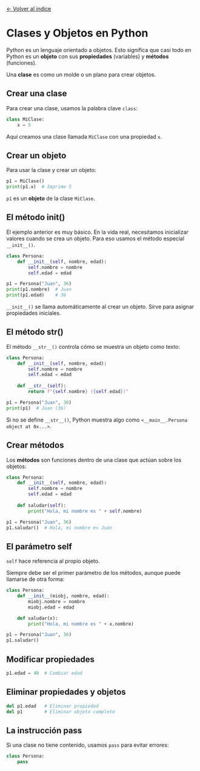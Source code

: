[← Volver al índice](README.md)

# Clases y Objetos en Python

Python es un lenguaje orientado a objetos. Esto significa que casi todo en Python es un **objeto** con sus **propiedades** (variables) y **métodos** (funciones).

Una **clase** es como un molde o un plano para crear objetos.

## Crear una clase

Para crear una clase, usamos la palabra clave `class`:

```python
class MiClase:
    x = 5
```

Aquí creamos una clase llamada `MiClase` con una propiedad `x`.

## Crear un objeto

Para usar la clase y crear un objeto:

```python
p1 = MiClase()
print(p1.x)  # Imprime 5
```

`p1` es un **objeto** de la clase `MiClase`.

## El método __init__()

El ejemplo anterior es muy básico. En la vida real, necesitamos inicializar valores cuando se crea un objeto. Para eso usamos el método especial `__init__()`.

```python
class Persona:
    def __init__(self, nombre, edad):
        self.nombre = nombre
        self.edad = edad

p1 = Persona("Juan", 36)
print(p1.nombre)  # Juan
print(p1.edad)    # 36
```

`__init__()` se llama automáticamente al crear un objeto. Sirve para asignar propiedades iniciales.

## El método __str__()

El método `__str__()` controla cómo se muestra un objeto como texto:

```python
class Persona:
    def __init__(self, nombre, edad):
        self.nombre = nombre
        self.edad = edad
    
    def __str__(self):
        return f"{self.nombre} ({self.edad})"

p1 = Persona("Juan", 36)
print(p1)  # Juan (36)
```

Si no se define `__str__()`, Python muestra algo como `<__main__.Persona object at 0x...>`.

## Crear métodos

Los **métodos** son funciones dentro de una clase que actúan sobre los objetos:

```python
class Persona:
    def __init__(self, nombre, edad):
        self.nombre = nombre
        self.edad = edad
    
    def saludar(self):
        print("Hola, mi nombre es " + self.nombre)

p1 = Persona("Juan", 36)
p1.saludar()  # Hola, mi nombre es Juan
```

## El parámetro self

`self` hace referencia al propio objeto.

Siempre debe ser el primer parámetro de los métodos, aunque puede llamarse de otra forma:

```python
class Persona:
    def __init__(miobj, nombre, edad):
        miobj.nombre = nombre
        miobj.edad = edad

    def saludar(x):
        print("Hola, mi nombre es " + x.nombre)

p1 = Persona("Juan", 36)
p1.saludar()
```

## Modificar propiedades

```python
p1.edad = 40  # Cambiar edad
```

## Eliminar propiedades y objetos

```python
del p1.edad   # Eliminar propiedad
del p1        # Eliminar objeto completo
```

## La instrucción pass

Si una clase no tiene contenido, usamos `pass` para evitar errores:

```python
class Persona:
    pass
```